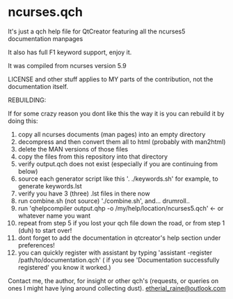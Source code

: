 # ncurses.qch

It's just a qch help file for QtCreator featuring all the ncurses5 documentation manpages

It also has full F1 keyword support, enjoy it.

It was compiled from ncurses version 5.9

LICENSE and other stuff applies to MY parts of the contribution, not the documentation itself.

REBUILDING:

If for some crazy reason you dont like this the way it is you can rebuild it by doing this:

1) copy all ncurses documents (man pages) into an empty directory
2) decompress and then convert them all to html (probably with man2html)
3) delete the MAN versions of those files
4) copy the files from this repository into that directory
5) verify output.qch does not exist (especially if you are continuing from below)
6) source each generator script like this '. ./keywords.sh' for example, to generate keywords.lst
7) verify you have 3 (three) .lst files in there now
8) run combine.sh (not source) './combine.sh', and... drumroll..
9) run 'qhelpcompiler output.qhp -o /my/help/location/ncurses5.qch' <- or whatever name you want
10) repeat from step 5 if you lost your qch file down the road, or from step 1 (duh) to start over!
11) dont forget to add the documentation in qtcreator's help section under preferences!
12) you can quickly register with assistant by typing 'assistant -register /path/to/documentation.qch'
  ( if you see 'Documentation successfully registered' you know it worked.)


Contact me, the author, for insight or other qch's (requests, or queries on ones I might have lying around collecting dust).
<etherial_raine@outlook.com>


